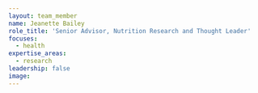 ```yaml
---
layout: team_member
name: Jeanette Bailey
role_title: 'Senior Advisor, Nutrition Research and Thought Leader'
focuses:
  - health
expertise_areas:
  - research
leadership: false
image:
---
```


